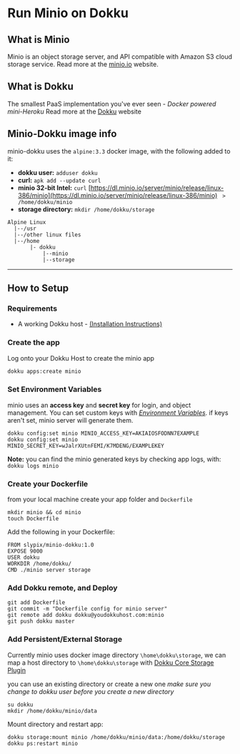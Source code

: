 # Run Minio on Dokku

## What is Minio
Minio is an object storage server, and API compatible with Amazon S3 cloud storage service.
Read more at the [minio.io](https://www.minio.io/) website.

## What is Dokku
The smallest PaaS implementation you've ever seen - _Docker powered mini-Heroku_
Read more at the [Dokku](http://dokku.viewdocs.io/dokku/) website

## Minio-Dokku image info
minio-dokku uses the `alpine:3.3` docker image, with the following added to it:
- **dokku user:** `adduser dokku`
- **curl:** `apk add --update curl`
- **minio 32-bit Intel:** `curl` [https://dl.minio.io/server/minio/release/linux-386/minio](https://dl.minio.io/server/minio/release/linux-386/minio) ` > /home/dokku/minio`
- **storage directory:** `mkdir /home/dokku/storage`

```
Alpine Linux
  |--/usr
  |--/other linux files
  |--/home
       |- dokku
           |--minio
           |--storage
```
---

## How to Setup

### Requirements
- A working Dokku host - [(Installation Instructions)](http://dokku.viewdocs.io/dokku/installation/)

### Create the app
Log onto your Dokku Host to create the minio app
```bash
dokku apps:create minio
```

### Set Environment Variables
minio uses an **access key** and **secret key** for login, and object management. You can set custom keys with _[Environment Variables](https://github.com/dokku/dokku/blob/master/docs/configuration-management.md)_. if keys aren't set, minio server will generate them. 
```
dokku config:set minio MINIO_ACCESS_KEY=AKIAIOSFODNN7EXAMPLE
dokku config:set minio MINIO_SECRET_KEY=wJalrXUtnFEMI/K7MDENG/EXAMPLEKEY
```
**Note:** you can find the minio generated keys by checking app logs, with: `dokku logs minio`

### Create your Dockerfile
from your local machine create your app folder and `Dockerfile`
```
mkdir minio && cd minio
touch Dockerfile
```
Add the following in your Dockerfile:
```
FROM slypix/minio-dokku:1.0
EXPOSE 9000
USER dokku
WORKDIR /home/dokku/
CMD ./minio server storage
```

### Add Dokku remote, and Deploy
```
git add Dockerfile
git commit -m "Dockerfile config for minio server"
git remote add dokku dokku@youdokkuhost.com:minio
git push dokku master
```

### Add Persistent/External Storage
Currently minio uses docker image directory `\home\dokku\storage`, we can map a host directory to `\home\dokku\storage` with [Dokku Core Storage Plugin](https://github.com/dokku/dokku/blob/master/docs/dokku-storage.md)

you can use an existing directory or create a new one
_make sure you change to dokku user before you create a new directory_
```
su dokku
mkdir /home/dokku/minio/data
```
Mount directory and restart app:
```
dokku storage:mount minio /home/dokku/minio/data:/home/dokku/storage
dokku ps:restart minio
```
